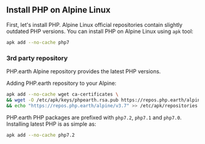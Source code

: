 ## Install PHP on Alpine Linux

First, let's install PHP. Alpine Linux official repositories contain slightly
outdated PHP versions. You can install PHP on Alpine Linux using `apk` tool:

```bash
apk add --no-cache php7
```

### 3rd party repository

PHP.earth Alpine repository provides the latest PHP versions.

Adding PHP.earth repository to your Alpine:

```bash
apk add --no-cache wget ca-certificates \
&& wget -O /etc/apk/keys/phpearth.rsa.pub https://repos.php.earth/alpine/phpearth.rsa.pub \
&& echo "https://repos.php.earth/alpine/v3.7" >> /etc/apk/repositories
```

PHP.earth PHP packages are prefixed with `php7.2`, `php7.1` and `php7.0`.
Installing latest PHP is as simple as:

```bash
apk add --no-cache php7.2
```
